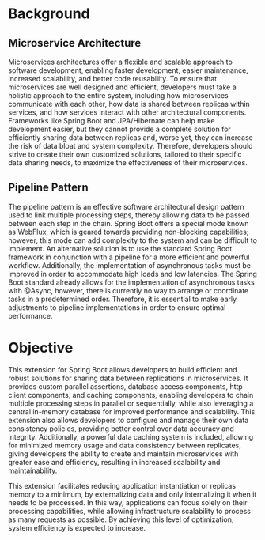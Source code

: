 # Background
## Microservice Architecture
Microservices architectures offer a flexible and scalable approach to software development, enabling faster development, easier maintenance, increased scalability, and better code reusability. To ensure that microservices are well designed and efficient, developers must take a holistic approach to the entire system, including how microservices communicate with each other, how data is shared between replicas within services, and how services interact with other architectural components. Frameworks like Spring Boot and JPA/Hibernate can help make development easier, but they cannot provide a complete solution for efficiently sharing data between replicas and, worse yet, they can increase the risk of data bloat and system complexity. Therefore, developers should strive to create their own customized solutions, tailored to their specific data sharing needs, to maximize the effectiveness of their microservices.

## Pipeline Pattern
The pipeline pattern is an effective software architectural design pattern used to link multiple processing steps, thereby allowing data to be passed between each step in the chain. Spring Boot offers a special mode known as WebFlux, which is geared towards providing non-blocking capabilities; however, this mode can add complexity to the system and can be difficult to implement. An alternative solution is to use the standard Spring Boot framework in conjunction with a pipeline for a more efficient and powerful workflow. Additionally, the implementation of asynchronous tasks must be improved in order to accommodate high loads and low latencies. The Spring Boot standard already allows for the implementation of asynchronous tasks with @Async, however, there is currently no way to arrange or coordinate tasks in a predetermined order. Therefore, it is essential to make early adjustments to pipeline implementations in order to ensure optimal performance.

# Objective
This extension for Spring Boot allows developers to build efficient and robust solutions for sharing data between replications in microservices. It provides custom parallel assertions, database access components, http client components, and caching components, enabling developers to chain multiple processing steps in parallel or sequentially, while also leveraging a central in-memory database for improved performance and scalability. This extension also allows developers to configure and manage their own data consistency policies, providing better control over data accuracy and integrity. Additionally, a powerful data caching system is included, allowing for minimized memory usage and data consistency between replicates, giving developers the ability to create and maintain microservices with greater ease and efficiency, resulting in increased scalability and maintainability. 

This extension facilitates reducing application instantiation or replicas memory  to a minimum, by externalizing data and only internalizing it when it needs to be processed. In this way, applications can focus solely on their processing capabilities, while allowing infrastructure scalability to process as many requests as possible. By achieving this level of optimization, system efficiency is expected to increase.

